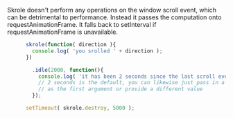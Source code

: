 Skrole doesn't perform any operations on the window scroll event, which can be detrimental to performance. Instead it passes the computation onto requestAnimationFrame. It falls back to setInterval if requestAnimationFrame is unavailable.

```javascript
      skrole(function( direction ){
        console.log( 'you srolled ' + direction );
      })

        .idle(2000, function(){
          console.log( 'it has been 2 seconds since the last scroll event' );
          // 2 seconds is the default, you can likewise just pass in a callback
          // as the first argument or provide a different value
        });

      setTimeout( skrole.destroy, 5000 );
```
